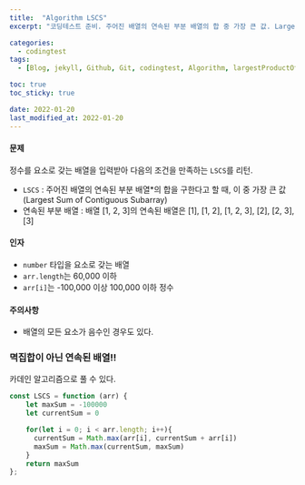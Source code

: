 ```yaml
---
title:  "Algorithm LSCS"
excerpt: "코딩테스트 준비. 주어진 배열의 연속된 부분 배열의 합 중 가장 큰 값. Largest Sum of Contiguous Subarray(LSCS)."

categories:
  - codingtest
tags:
  - [Blog, jekyll, Github, Git, codingtest, Algorithm, largestProductOfThree]

toc: true
toc_sticky: true

date: 2022-01-20
last_modified_at: 2022-01-20
---
```

#### 문제
정수를 요소로 갖는 배열을 입력받아 다음의 조건을 만족하는 `LSCS`를 리턴.

* `LSCS` : 주어진 배열의 연속된 부분 배열*의 합을 구한다고 할 때, 이 중 가장 큰 값(Largest Sum of Contiguous Subarray)
* 연속된 부분 배열 : 배열 [1, 2, 3]의 연속된 배열은 [1], [1, 2], [1, 2, 3], [2], [2, 3], [3]

#### 인자
* `number` 타입을 요소로 갖는 배열
* `arr.length`는 60,000 이하
* `arr[i]`는 -100,000 이상 100,000 이하 정수

#### 주의사항
* 배열의 모든 요소가 음수인 경우도 있다.

### **멱집합이 아닌 연속된 배열!!**

카데인 알고리즘으로 풀 수 있다.

```javascript
const LSCS = function (arr) {
    let maxSum = -100000
    let currentSum = 0

    for(let i = 0; i < arr.length; i++){ 
      currentSum = Math.max(arr[i], currentSum + arr[i])
      maxSum = Math.max(currentSum, maxSum)  
    }
    return maxSum
};
```